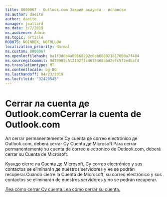 ```yaml
---
title: 8000067 - Outlook.com Закрий акаунта - испански
ms.author: daeite
author: daeite
manager: joallard
ms.date: 3/7/2019
ms.audience: Admin
ms.topic: article
ROBOTS: NOINDEX, NOFOLLOW
localization_priority: Normal
ms.custom: 8000067
ms.openlocfilehash: ba1f3d6b4a09568292c0bb686021817600a7f484
ms.sourcegitcommit: 9d78905c512192ffc4675468abd2efc5f2e4baf4
ms.translationtype: MT
ms.contentlocale: bg-BG
ms.lasthandoff: 04/23/2019
ms.locfileid: "32420545"
---
```

# <a name="cerrar-la-cuenta-de-outlookcom"></a><span data-ttu-id="7e5bd-102">Cerrar ла cuenta де Outlook.com</span><span class="sxs-lookup"><span data-stu-id="7e5bd-102">Cerrar la cuenta de Outlook.com</span></span>

<span data-ttu-id="7e5bd-103">Ал cerrar permanentemente Су cuenta де correo electrónico де Outlook.com, deberá cerrar Су Cuenta де Microsoft.</span><span class="sxs-lookup"><span data-stu-id="7e5bd-103">Para cerrar permanentemente su cuenta de correo electrónico de Outlook.com, deberá cerrar su Cuenta de Microsoft.</span></span>

<span data-ttu-id="7e5bd-104">Куандо cierre ла Cuenta де Microsoft, Су correo electrónico y sus contactos se eliminarán де nuestros servidores y не se podrán recuperar.</span><span class="sxs-lookup"><span data-stu-id="7e5bd-104">Cuando cierre la Cuenta de Microsoft, su correo electrónico y sus contactos se eliminarán de nuestros servidores y no se podrán recuperar.</span></span>

[<span data-ttu-id="7e5bd-105">Леа cómo cerrar Су cuenta.</span><span class="sxs-lookup"><span data-stu-id="7e5bd-105">Lea cómo cerrar su cuenta.</span></span>](https://support.office.com/es-es/article/cerrar-la-cuenta-de-outlook-com-564b801e-2a47-4cb2-afa8-12ead3185038?ui=es-ES&rs=es-ES&ad=ES)